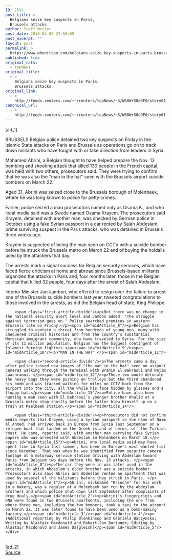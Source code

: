 ```yaml
---
ID: 2591
post_title: >
  Belgians seize key suspects in Paris,
  Brussels attacks
author: Staff Writer
post_date: 2016-04-08 22:56:09
post_excerpt: ""
layout: post
permalink: >
  https://www.whenitson.com/belgians-seize-key-suspects-in-paris-brussels-attacks/
published: true
original_cats:
  - topNews
original_title:
  - >
    Belgians seize key suspects in Paris,
    Brussels attacks
original_link:
  - >
    http://feeds.reuters.com/~r/reuters/topNews/~3/W60WrS8e9F0/story01.htm
canonical_url:
  - >
    http://feeds.reuters.com/~r/reuters/topNews/~3/W60WrS8e9F0/story01.htm
---
```

 [ad_1]
<br><div id="articleText">
<span id="midArticle_start"/>

<span id="midArticle_0"/><span class="focusParagraph" readability="4"><p><span class="articleLocation">BRUSSELS</span> Belgian police detained two key suspects on Friday in the Islamic State attacks on Paris and Brussels as operations go on to track down militants who have fought with or take direction from leaders in Syria.</p></span><span id="midArticle_1"/><p>Mohamed Abrini, a Belgian thought to have helped prepare the Nov. 13 bombing and shooting attack that killed 130 people in the French capital, was held with two others, prosecutors said. They were trying to confirm that he was also the "man in the hat" seen with the Brussels airport suicide bombers on March 22.</p><span id="midArticle_2"/><p>Aged 31, Abrini was seized close to the Brussels borough of Molenbeek, where he was long known to police for petty crimes.</p><span id="midArticle_3"/><p>Earlier, police seized a man prosecutors named only as Osama K., and who local media said was a Swede named Osama Krayem. The prosecutors said Krayem, detained with another man, was checked by German police in October using a fake Syrian passport in a car rented by Salah Abdeslam, prime surviving suspect in the Paris attacks, who was detained in Brussels three weeks ago.</p><span id="midArticle_4"/><p>Krayem is suspected of being the man seen on CCTV with a suicide bomber before he struck the Brussels metro on March 22 and of buying the holdalls used by the attackers that day. </p><span id="midArticle_5"/><p>The arrests mark a signal success for Belgian security services, which have faced fierce criticism at home and abroad since Brussels-based militants organized the attacks in Paris and, four months later, those in the Belgian capital that killed 32 people, four days after the arrest of Salah Abdeslam.</p><span id="midArticle_6"/><p>Interior Minister Jan Jambon, who offered to resign over the failure to arrest one of the Brussels suicide bombers last year, tweeted congratulations to those involved in the arrests, as did the Belgian head of state, King Philippe.</p><span id="midArticle_7"/>
        
        <span class="first-article-divide"/><p>But there was no change in the national security alert level and Jambon added: "The struggle against terrorism goes on." Police searched premises in western Brussels late on Friday.</p><span id="midArticle_8"/><p>Belgium has struggled to contain a threat from hundreds of young men, many with chequered criminal histories and from the country's substantial Moroccan immigrant community, who have traveled to Syria. For the size of its 11 million population, Belgium has the biggest contingent of Islamist foreign fighters.</p><span id="midArticle_9"/><span id="midArticle_10"/><p>"MAN IN THE HAT" </p><span id="midArticle_11"/>
        
        <span class="second-article-divide"/><p>The arrests came a day after police issued new images of "the man in the hat" seen on airport cameras walking through the terminal with Brahim El Bakraoui and Najim Laachraoui. </p><span id="midArticle_12"/><p>These two would detonate the heavy bags they were pushing on trolleys but the third abandoned his bomb and was tracked walking for miles on CCTV back from the airport into the city, all the while his face hidden by glasses and a floppy hat.</p><span id="midArticle_13"/><p>Police have also been hunting a man seen with El Bakraoui's younger brother Khalid at a Brussels metro stop shortly before the latter blew himself up on a train at Maelbeek station.</p><span id="midArticle_14"/>
        
        <span class="third-article-divide"/><p>Prosecutors did not confirm media reports that Krayem, using a Syrian passport in the name of Naim Al Ahmed, had arrived back in Europe from Syria last September on a refugee boat that landed on the Greek island of Leros, off the Turkish coast. He came, reports said, with another man carrying fake Syrian papers who was arrested with Abdeslam in Molenbeek on March 18.</p><span id="midArticle_15"/><p>Abrini, who local media said may have spent time in Syria last summer, has been on Europe's most wanted list since December. That was when he was identified from security camera footage at a motorway service station driving with Abdeslam toward Paris from Belgium two days before the Nov. 13 attacks. </p><span id="midArticle_0"/><p>The car they were in was later used in the attacks, in which Abdeslam's elder brother was a suicide bomber. Prosecutors also said Abrini and Abdeslam rented an apartment that was used by several of the militants before they struck in Paris. </p><span id="midArticle_1"/><p>Abrini, nicknamed "Brioche" for his work in a bakery, was a regular at a Molenbeek bar run by the Abdeslam brothers and which police shut down last September after complaints of drug deals.</p><span id="midArticle_2"/><p>Abrini's fingerprints and DNA were found in two Brussels apartments, including the one from where three men, including the two bombers, took a taxi to the airport on March 22. It was later found to have been used as a bomb-making factory.</p><span id="midArticle_3"/><span id="midArticle_4"/><p> (Additional reporting by Philip Blenkinsop and Gabriela Baczynska; Writing by Alastair Macdonald and Robert-Jan Bartunek; Editing by Alastair Macdonald and James Dalgleish)</p><span id="midArticle_5"/></div>
<br>[ad_2]
<br><a href="http://feeds.reuters.com/~r/reuters/topNews/~3/W60WrS8e9F0/story01.htm">Source </a>